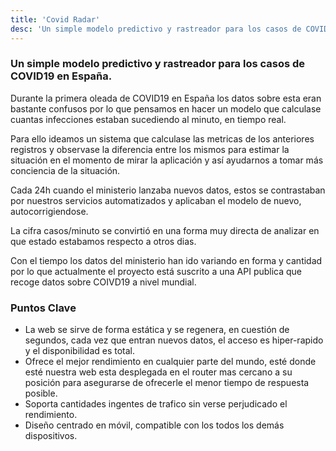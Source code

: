 ```yaml
---
title: 'Covid Radar'
desc: 'Un simple modelo predictivo y rastreador para los casos de COVID19 en España'
---
```


### Un simple modelo predictivo y rastreador para los casos de COVID19 en España.

Durante la primera oleada de COVID19 en España los datos sobre esta eran bastante confusos por lo que pensamos en hacer un modelo que calculase cuantas infecciones estaban sucediendo al minuto, en tiempo real.

Para ello ideamos un sistema que calculase las metricas de los anteriores registros y observase la diferencia entre los mismos para estimar la situación en el momento de mirar la aplicación y así ayudarnos a tomar más conciencia de la situación.

Cada 24h cuando el ministerio lanzaba nuevos datos, estos se contrastaban por nuestros servicios automatizados y aplicaban el modelo de nuevo, autocorrigiendose.

La cifra casos/minuto se convirtió en una forma muy directa de analizar en que estado estabamos respecto a otros dias.

Con el tiempo los datos del ministerio han ido variando en forma y cantidad por lo que actualmente el proyecto está suscrito a una API publica que recoge datos sobre COIVD19 a nivel mundial.

### Puntos Clave

- La web se sirve de forma estática y se regenera, en cuestión de segundos, cada vez que entran nuevos datos, el acceso es hiper-rapido y el disponibilidad es total.
- Ofrece el mejor rendimiento en cualquier parte del mundo, esté donde esté nuestra web esta desplegada en el router mas cercano a su posición para asegurarse de ofrecerle el menor tiempo de respuesta posible.
- Soporta cantidades ingentes de trafico sin verse perjudicado el rendimiento.
- Diseño centrado en móvil, compatible con los todos los demás dispositivos.
